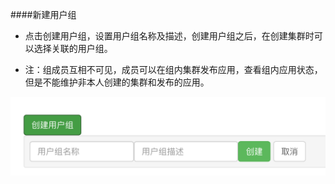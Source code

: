 
    
    
####新建用户组
  *  点击创建用户组，设置用户组名称及描述，创建用户组之后，在创建集群时可以选择关联的用户组。
  
  *  注：组成员互相不可见，成员可以在组内集群发布应用，查看组内应用状态，但是不能维护非本人创建的集群和发布的应用。
  
   ![添加组](addusergp2.png)
   
 
